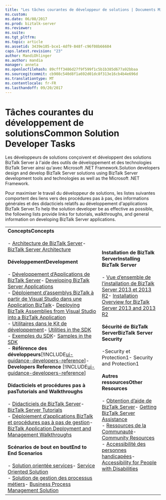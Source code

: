 ```yaml
---
title: "Les tâches courantes de développeur de solutions | Documents Microsoft"
ms.custom: 
ms.date: 06/08/2017
ms.prod: biztalk-server
ms.reviewer: 
ms.suite: 
ms.tgt_pltfrm: 
ms.topic: article
ms.assetid: 3439e185-bce1-4df9-848f-c96f08b66604
caps.latest.revision: "23"
author: MandiOhlinger
ms.author: mandia
manager: anneta
ms.openlocfilehash: 89cfff3486d27f9f599f1c5b1b385d677a92bbaa
ms.sourcegitcommit: cb908c540d8f1a692d01dc8f313e16cb4b4e696d
ms.translationtype: MT
ms.contentlocale: fr-FR
ms.lasthandoff: 09/20/2017
---
```

# <a name="common-solution-developer-tasks"></a><span data-ttu-id="b9c7b-102">Tâches courantes du développement de solutions</span><span class="sxs-lookup"><span data-stu-id="b9c7b-102">Common Solution Developer Tasks</span></span>
<span data-ttu-id="b9c7b-103">Les développeurs de solutions conçoivent et développent des solutions BizTalk Server à l'aide des outils de développement et des technologies BizTalk Server ainsi qu'avec Microsoft .NET Framework.</span><span class="sxs-lookup"><span data-stu-id="b9c7b-103">Solution developers design and develop BizTalk Server solutions using BizTalk Server development tools and technologies as well as the Microsoft .NET Framework.</span></span>  
  
 <span data-ttu-id="b9c7b-104">Pour maximiser le travail du développeur de solutions, les listes suivantes comportent des liens vers des procédures pas à pas, des informations générales et des didacticiels relatifs au développement d'applications BizTalk Server.</span><span class="sxs-lookup"><span data-stu-id="b9c7b-104">To help the solution developer be as effective as possible, the following lists provide links for tutorials, walkthroughs, and general information on developing BizTalk Server applications.</span></span>  
  
|||  
|-|-|  
|<span data-ttu-id="b9c7b-105">**Concepts**</span><span class="sxs-lookup"><span data-stu-id="b9c7b-105">**Concepts**</span></span><br /><br /> <span data-ttu-id="b9c7b-106">-   [Architecture de BizTalk Server](../core/biztalk-server-architecture.md)</span><span class="sxs-lookup"><span data-stu-id="b9c7b-106">-   [BizTalk Server Architecture](../core/biztalk-server-architecture.md)</span></span><br /><br /> <span data-ttu-id="b9c7b-107">**Développement**</span><span class="sxs-lookup"><span data-stu-id="b9c7b-107">**Development**</span></span><br /><br /> <span data-ttu-id="b9c7b-108">-   [Développement d’Applications de BizTalk Server](../core/developing-biztalk-server-applications.md)</span><span class="sxs-lookup"><span data-stu-id="b9c7b-108">-   [Developing BizTalk Server Applications](../core/developing-biztalk-server-applications.md)</span></span><br /><span data-ttu-id="b9c7b-109">-   [Déploiement d’assemblys BizTalk à partir de Visual Studio dans une Application BizTalk](../core/deploying-biztalk-assemblies-from-visual-studio-into-a-biztalk-application.md)</span><span class="sxs-lookup"><span data-stu-id="b9c7b-109">-   [Deploying BizTalk Assemblies from Visual Studio into a BizTalk Application](../core/deploying-biztalk-assemblies-from-visual-studio-into-a-biztalk-application.md)</span></span><br /><span data-ttu-id="b9c7b-110">-   [Utilitaires dans le Kit de développement](../core/utilities-in-the-sdk.md)</span><span class="sxs-lookup"><span data-stu-id="b9c7b-110">-   [Utilities in the SDK](../core/utilities-in-the-sdk.md)</span></span><br /><span data-ttu-id="b9c7b-111">-   [Exemples du SDK](../core/samples-in-the-sdk.md)</span><span class="sxs-lookup"><span data-stu-id="b9c7b-111">-   [Samples in the SDK](../core/samples-in-the-sdk.md)</span></span><br /><span data-ttu-id="b9c7b-112">-   **Référence des développeurs**[!INCLUDE[ui-guidance-developers-reference](../includes/ui-guidance-developers-reference.md)]</span><span class="sxs-lookup"><span data-stu-id="b9c7b-112">-   **Developers Reference** [!INCLUDE[ui-guidance-developers-reference](../includes/ui-guidance-developers-reference.md)]</span></span><br /><br /> <span data-ttu-id="b9c7b-113">**Didacticiels et procédures pas à pas**</span><span class="sxs-lookup"><span data-stu-id="b9c7b-113">**Tutorials and Walkthroughs**</span></span><br /><br /> <span data-ttu-id="b9c7b-114">-   [Didacticiels de BizTalk Server](../core/biztalk-server-tutorials.md)</span><span class="sxs-lookup"><span data-stu-id="b9c7b-114">-   [BizTalk Server Tutorials](../core/biztalk-server-tutorials.md)</span></span><br /><span data-ttu-id="b9c7b-115">-   [Déploiement d’applications BizTalk et procédures pas à pas de gestion](http://msdn.microsoft.com/library/5321f8e0-1e2a-4ac4-a4a2-fc244071bc5b)</span><span class="sxs-lookup"><span data-stu-id="b9c7b-115">-   [BizTalk Application Deployment and Management Walkthroughs](http://msdn.microsoft.com/library/5321f8e0-1e2a-4ac4-a4a2-fc244071bc5b)</span></span><br /><br /> <span data-ttu-id="b9c7b-116">**Scénarios de bout en bout**</span><span class="sxs-lookup"><span data-stu-id="b9c7b-116">**End to End Scenarios**</span></span><br /><br /> <span data-ttu-id="b9c7b-117">-   [Solution orientée services](../core/service-oriented-solution.md)</span><span class="sxs-lookup"><span data-stu-id="b9c7b-117">-   [Service Oriented Solution](../core/service-oriented-solution.md)</span></span><br /><span data-ttu-id="b9c7b-118">-   [Solution de gestion des processus métiers](../core/business-process-management-solution.md)</span><span class="sxs-lookup"><span data-stu-id="b9c7b-118">-   [Business Process Management Solution](../core/business-process-management-solution.md)</span></span>|<span data-ttu-id="b9c7b-119">**Installation de BizTalk Server**</span><span class="sxs-lookup"><span data-stu-id="b9c7b-119">**Installing BizTalk Server**</span></span><br /><br /> <span data-ttu-id="b9c7b-120">-   [Vue d’ensemble de l’installation de BizTalk Server 2013 et 2013 R2](http://msdn.microsoft.com/library/8041926c-cfc9-4eaf-9c28-a2c6e8015bc5)</span><span class="sxs-lookup"><span data-stu-id="b9c7b-120">-   [Installation Overview for BizTalk Server 2013 and 2013 R2](http://msdn.microsoft.com/library/8041926c-cfc9-4eaf-9c28-a2c6e8015bc5)</span></span><br /><br /> <span data-ttu-id="b9c7b-121">**Sécurité de BizTalk Server**</span><span class="sxs-lookup"><span data-stu-id="b9c7b-121">**BizTalk Server Security**</span></span><br /><br /> <span data-ttu-id="b9c7b-122">-Security et Protection1</span><span class="sxs-lookup"><span data-stu-id="b9c7b-122">-   Security and Protection1</span></span><br /><br /> <span data-ttu-id="b9c7b-123">**Autres ressources**</span><span class="sxs-lookup"><span data-stu-id="b9c7b-123">**Other Resources**</span></span><br /><br /> <span data-ttu-id="b9c7b-124">-   [Obtention d’aide de BizTalk Server](../core/getting-biztalk-server-assistance.md)</span><span class="sxs-lookup"><span data-stu-id="b9c7b-124">-   [Getting BizTalk Server Assistance](../core/getting-biztalk-server-assistance.md)</span></span><br /><span data-ttu-id="b9c7b-125">-   [Ressources de la Communauté](../core/community-resources5.md)</span><span class="sxs-lookup"><span data-stu-id="b9c7b-125">-   [Community Resources](../core/community-resources5.md)</span></span><br /><span data-ttu-id="b9c7b-126">-   [Accessibilité des personnes handicapées](../core/accessibility-for-people-with-disabilities1.md)</span><span class="sxs-lookup"><span data-stu-id="b9c7b-126">-   [Accessibility for People with Disabilities](../core/accessibility-for-people-with-disabilities1.md)</span></span>|  
  
